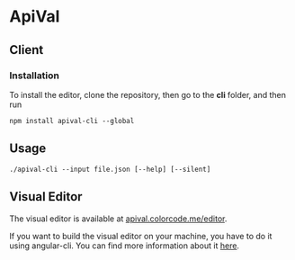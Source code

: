 # ApiVal

## Client

### Installation

To install the editor, clone the repository, then go to the **cli** folder, and then run

```shell
npm install apival-cli --global
```

## Usage

```shell
./apival-cli --input file.json [--help] [--silent]
```

## Visual Editor

The visual editor is available at [apival.colorcode.me/editor](http://apival.colorcode.me/editor).

If you want to build the visual editor on your machine, you have to do it using angular-cli. You can find more information about it [here](https://cli.angular.io/).
